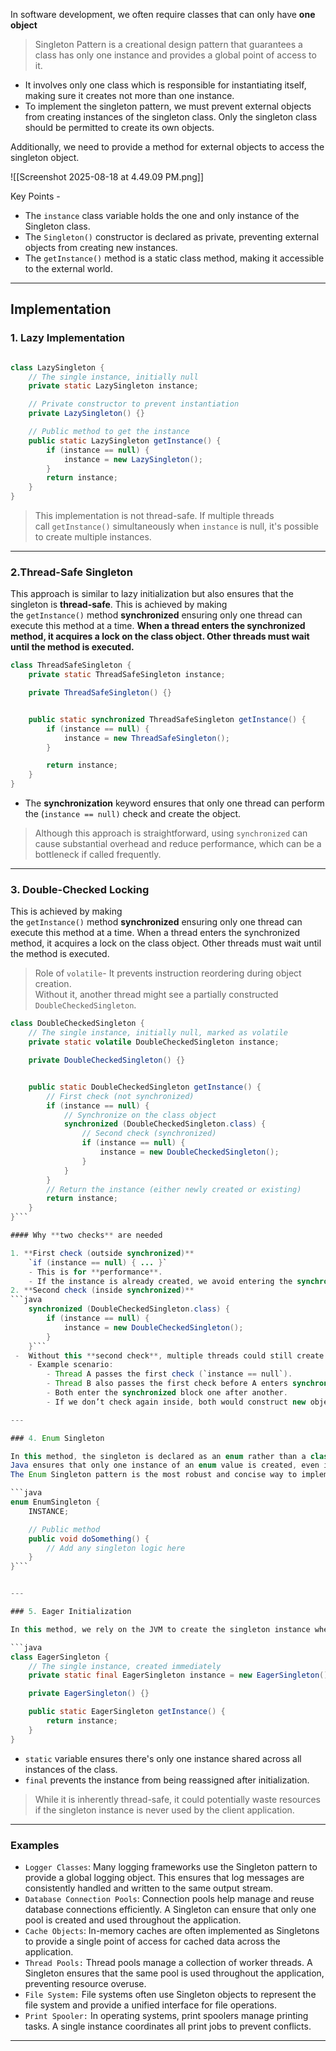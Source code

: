 In software development, we often require classes that can only have **one object**

>Singleton Pattern is a creational design pattern that guarantees a class has only one instance and provides a global point of access to it.

- It involves only one class which is responsible for instantiating itself, making sure it creates not more than one instance.
- To implement the singleton pattern, we must prevent external objects from creating instances of the singleton class. Only the singleton class should be permitted to create its own objects.

Additionally, we need to provide a method for external objects to access the singleton object.

![[Screenshot 2025-08-18 at 4.49.09 PM.png]]

Key Points - 
- The `instance` class variable holds the one and only instance of the Singleton class.
- The `Singleton()` constructor is declared as private, preventing external objects from creating new instances.
- The `getInstance()` method is a static class method, making it accessible to the external world.

---

## Implementation


### 1. Lazy Implementation

```java

class LazySingleton {
    // The single instance, initially null
    private static LazySingleton instance;

    // Private constructor to prevent instantiation
    private LazySingleton() {}

    // Public method to get the instance
    public static LazySingleton getInstance() {
        if (instance == null) {
            instance = new LazySingleton();
        }
        return instance;
    }
}

```

> This implementation is not thread-safe. If multiple threads call `getInstance()` simultaneously when `instance` is null, it's possible to create multiple instances.

---

### 2.Thread-Safe Singleton

This approach is similar to lazy initialization but also ensures that the singleton is **thread-safe**.
This is achieved by making the `getInstance()` method **synchronized** ensuring only one thread can execute this method at a time. **When a thread enters the synchronized method, it acquires a lock on the class object. Other threads must wait until the method is executed.**

```java
class ThreadSafeSingleton {
    private static ThreadSafeSingleton instance;

    private ThreadSafeSingleton() {}


    public static synchronized ThreadSafeSingleton getInstance() {
        if (instance == null) {
            instance = new ThreadSafeSingleton();
        }

        return instance;
    }
}
```

- The **synchronization** keyword ensures that only one thread can perform the (`instance == null)` check and create the object.

>Although this approach is straightforward, using `synchronized` can cause substantial overhead and reduce performance, which can be a bottleneck if called frequently.

---

### 3. Double-Checked Locking 

This is achieved by making the `getInstance()` method **synchronized** ensuring only one thread can execute this method at a time.
When a thread enters the synchronized method, it acquires a lock on the class object. Other threads must wait until the method is executed.

>Role of `volatile`- It prevents instruction reordering during object creation.  
   Without it, another thread might see a partially constructed `DoubleCheckedSingleton`.

```java
class DoubleCheckedSingleton {
    // The single instance, initially null, marked as volatile
    private static volatile DoubleCheckedSingleton instance;

    private DoubleCheckedSingleton() {}


    public static DoubleCheckedSingleton getInstance() {
        // First check (not synchronized)
        if (instance == null) {
            // Synchronize on the class object
            synchronized (DoubleCheckedSingleton.class) {
                // Second check (synchronized)
                if (instance == null) {
                    instance = new DoubleCheckedSingleton();
                }
            }
        }
        // Return the instance (either newly created or existing)
        return instance;
    }
}```

#### Why **two checks** are needed

1. **First check (outside synchronized)**
    `if (instance == null) { ... }`
    - This is for **performance**.
    - If the instance is already created, we avoid entering the synchronized block (which is expensive).
2. **Second check (inside synchronized)**
```java
    synchronized (DoubleCheckedSingleton.class) {     
	    if (instance == null) {         
		    instance = new DoubleCheckedSingleton();
		} 
	}```
 -  Without this **second check**, multiple threads could still create multiple instances.
    - Example scenario:
        - Thread A passes the first check (`instance == null`).
        - Thread B also passes the first check before A enters synchronized.
        - Both enter the synchronized block one after another.
        - If we don’t check again inside, both would construct new objects → breaking singleton.

---

### 4. Enum Singleton

In this method, the singleton is declared as an enum rather than a class.
Java ensures that only one instance of an enum value is created, even in a multithreaded environment.
The Enum Singleton pattern is the most robust and concise way to implement a singleton in Java.

```java
enum EnumSingleton {
    INSTANCE;

    // Public method
    public void doSomething() {
        // Add any singleton logic here
    }
}```


---

### 5. Eager Initialization

In this method, we rely on the JVM to create the singleton instance when the class is loaded. The JVM guarantees that the instance will be created before any thread access the instance variable.

```java
class EagerSingleton {
    // The single instance, created immediately
    private static final EagerSingleton instance = new EagerSingleton();

    private EagerSingleton() {}

    public static EagerSingleton getInstance() {
        return instance;
    }
}
```

- `static` variable ensures there's only one instance shared across all instances of the class.
- `final` prevents the instance from being reassigned after initialization.

>While it is inherently thread-safe, it could potentially waste resources if the singleton instance is never used by the client application.

---

### Examples

- `Logger Classes`: Many logging frameworks use the Singleton pattern to provide a global logging object. This ensures that log messages are consistently handled and written to the same output stream.
- `Database Connection Pools`: Connection pools help manage and reuse database connections efficiently. A Singleton can ensure that only one pool is created and used throughout the application.
- `Cache Objects`: In-memory caches are often implemented as Singletons to provide a single point of access for cached data across the application.
- `Thread Pools:` Thread pools manage a collection of worker threads. A Singleton ensures that the same pool is used throughout the application, preventing resource overuse.
- `File System:` File systems often use Singleton objects to represent the file system and provide a unified interface for file operations.
- `Print Spooler:` In operating systems, print spoolers manage printing tasks. A single instance coordinates all print jobs to prevent conflicts.

---

